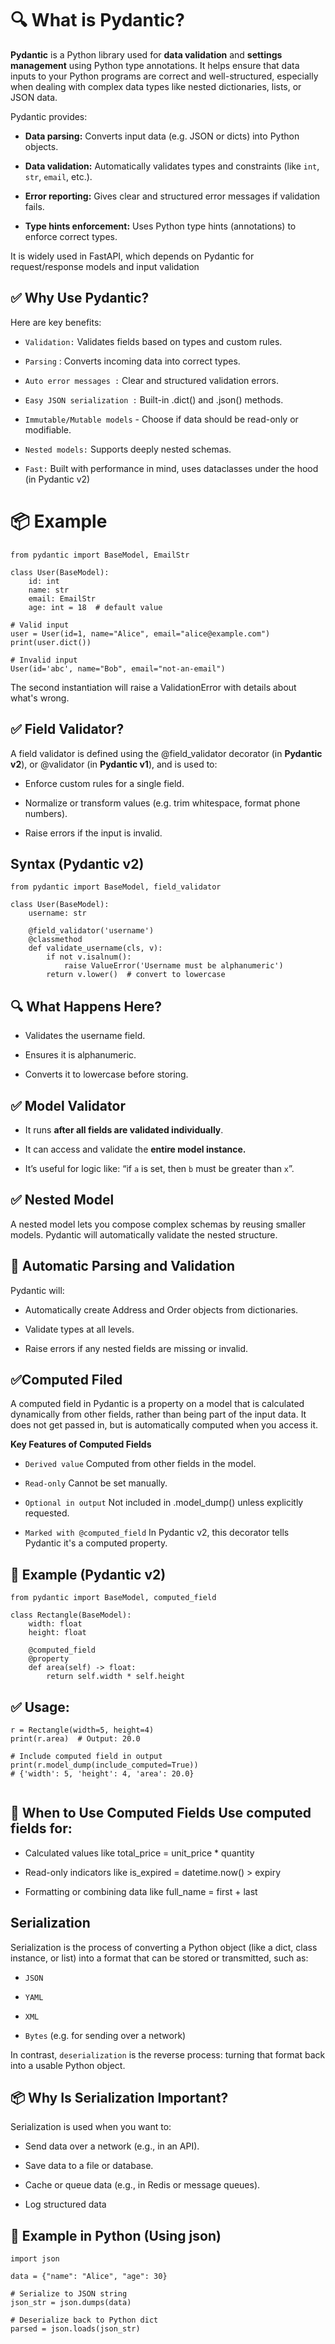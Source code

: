 # 🔍 What is Pydantic?

**Pydantic** is a Python library used for **data validation** and **settings management** using Python type annotations. It helps ensure that data inputs to your Python programs are correct and well-structured, especially when dealing with complex data types like nested dictionaries, lists, or JSON data.


Pydantic provides:

- **Data parsing:** Converts input data (e.g. JSON or dicts) into Python objects.

- **Data validation:** Automatically validates types and constraints (like `int`, `str`, `email`, etc.).

- **Error reporting:** Gives clear and structured error messages if validation fails.

- **Type hints enforcement:** Uses Python type hints (annotations) to enforce correct types.

It is widely used in FastAPI, which depends on Pydantic for request/response models and input validation

## ✅ Why Use Pydantic?
Here are key benefits:


- `Validation:`	Validates fields based on types and custom rules.

- `Parsing` :	Converts incoming data into correct types.

- `Auto error messages :`	Clear and structured validation errors.
- `Easy JSON serialization :`	Built-in .dict() and .json() methods.

- `Immutable/Mutable models` -	Choose if data should be read-only or modifiable.

- `Nested models:`	Supports deeply nested schemas.

- `Fast:`	Built with performance in mind, uses dataclasses under the hood (in Pydantic v2)

# 📦 Example

```
from pydantic import BaseModel, EmailStr

class User(BaseModel):
    id: int
    name: str
    email: EmailStr
    age: int = 18  # default value

# Valid input
user = User(id=1, name="Alice", email="alice@example.com")
print(user.dict())

# Invalid input
User(id='abc', name="Bob", email="not-an-email")

```

The second instantiation will raise a ValidationError with details about what's wrong.


## ✅ Field Validator?

A field validator is defined using the @field_validator decorator (in **Pydantic v2**), or @validator (in **Pydantic v1**), and is used to:

- Enforce custom rules for a single field.

- Normalize or transform values (e.g. trim whitespace, format phone numbers).

- Raise errors if the input is invalid.

## **Syntax (Pydantic v2)**

```
from pydantic import BaseModel, field_validator

class User(BaseModel):
    username: str

    @field_validator('username')
    @classmethod
    def validate_username(cls, v):
        if not v.isalnum():
            raise ValueError('Username must be alphanumeric')
        return v.lower()  # convert to lowercase
```

## 🔍 What Happens Here?

- Validates the username field.

- Ensures it is alphanumeric.

- Converts it to lowercase before storing.

## **✅ Model Validator**

- It runs **after all fields are validated individually**.

- It can access and validate the **entire model instance.**

- It’s useful for logic like: “if `a` is set, then `b` must be greater than `x`”.

## **✅ Nested Model**

A nested model lets you compose complex schemas by reusing smaller models. Pydantic will automatically validate the nested structure.

## **🔄 Automatic Parsing and Validation**

Pydantic will:

- Automatically create Address and Order objects from dictionaries.

- Validate types at all levels.

- Raise errors if any nested fields are missing or invalid.

## **✅Computed Filed**

A computed field in Pydantic is a property on a model that is calculated dynamically from other fields, rather than being part of the input data. It does not get passed in, but is automatically computed when you access it.

**Key Features of Computed Fields**

- `Derived value`	Computed from other fields in the model.

- `Read-only`	Cannot be set manually.

- `Optional in output`	Not included in .model_dump() unless explicitly requested.

- `Marked with @computed_field`	In Pydantic v2, this decorator tells Pydantic it's a computed property.

## **🧱 Example (Pydantic v2)**

```
from pydantic import BaseModel, computed_field

class Rectangle(BaseModel):
    width: float
    height: float

    @computed_field
    @property
    def area(self) -> float:
        return self.width * self.height

```

## **✅ Usage:**

```
r = Rectangle(width=5, height=4)
print(r.area)  # Output: 20.0

# Include computed field in output
print(r.model_dump(include_computed=True))
# {'width': 5, 'height': 4, 'area': 20.0}


```

## **🧠 When to Use Computed Fields  Use computed fields for:**

- Calculated values like total_price = unit_price * quantity

- Read-only indicators like is_expired = datetime.now() > expiry

- Formatting or combining data like full_name = first + last

## **Serialization**


Serialization is the process of converting a Python object (like a dict, class instance, or list) into a format that can be stored or transmitted, such as:

- `JSON`

- `YAML`

- `XML`

- `Bytes` (e.g. for sending over a network)

In contrast, `deserialization` is the reverse process: turning that format back into a usable Python object.

## **📦 Why Is Serialization Important?**

Serialization is used when you want to:

- Send data over a network (e.g., in an API).

- Save data to a file or database.

- Cache or queue data (e.g., in Redis or message queues).

- Log structured data

## **🔧 Example in Python (Using json)**

```
import json

data = {"name": "Alice", "age": 30}

# Serialize to JSON string
json_str = json.dumps(data)

# Deserialize back to Python dict
parsed = json.loads(json_str)

```